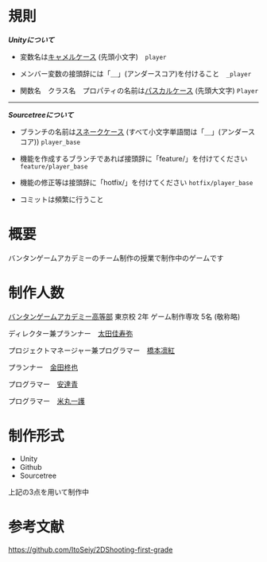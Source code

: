 # 規則
_**Unityについて**_

- 変数名は[キャメルケース](https://e-words.jp/w/%E3%82%AD%E3%83%A3%E3%83%A1%E3%83%AB%E3%82%B1%E3%83%BC%E3%82%B9.html) (先頭小文字)　`player`

- メンバー変数の接頭辞には「＿」(アンダースコア)を付けること　`_player`

- 関数名　クラス名　プロパティの名前は[パスカルケース](https://wa3.i-3-i.info/word13955.html) (先頭大文字) `Player`

---
_**Sourcetreeについて**_

- ブランチの名前は[スネークケース](https://e-words.jp/w/%E3%82%B9%E3%83%8D%E3%83%BC%E3%82%AF%E3%82%B1%E3%83%BC%E3%82%B9.html#:~:text=%E3%82%B9%E3%83%8D%E3%83%BC%E3%82%AF%E3%82%B1%E3%83%BC%E3%82%B9%E3%81%A8%E3%81%AF%E3%80%81%E3%83%97%E3%83%AD%E3%82%B0%E3%83%A9%E3%83%9F%E3%83%B3%E3%82%B0,%E3%81%AA%E8%A1%A8%E8%A8%98%E3%81%8C%E3%81%93%E3%82%8C%E3%81%AB%E5%BD%93%E3%81%9F%E3%82%8B%E3%80%82)
(すべて小文字単語間は「＿」(アンダースコア)) `player_base`

- 機能を作成するブランチであれば接頭辞に「feature/」を付けてください `feature/player_base`

- 機能の修正等は接頭辞に「hotfix/」を付けてください `hotfix/player_base`

- コミットは頻繁に行うこと

# 概要

バンタンゲームアカデミーのチーム制作の授業で制作中のゲームです

# 制作人数
[バンタンゲームアカデミー高等部](https://www.vantan-gamehs.com/index.php) 東京校 2年 ゲーム制作専攻 5名 (敬称略)

ディレクター兼プランナー　[太田佳寿弥]()

プロジェクトマネージャー兼プログラマー　[橋本凛紅](https://github.com/rikuriku0402)

プランナー　[金田柊也](https://github.com/Shuukane1201)

プログラマー　[安達青](https://github.com/Mallow0730)

プログラマー　[米丸一護](https://github.com/YONE15)

# 制作形式

- Unity
- Github
- Sourcetree

上記の3点を用いて制作中

# 参考文献

https://github.com/ItoSeiy/2DShooting-first-grade
